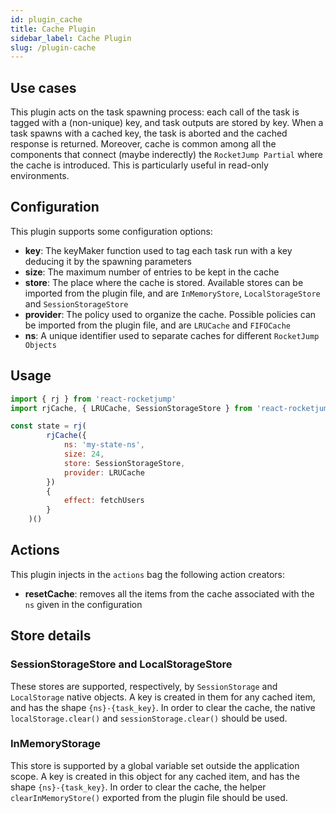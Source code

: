 ```yaml
---
id: plugin_cache
title: Cache Plugin
sidebar_label: Cache Plugin
slug: /plugin-cache
---
```


## Use cases

This plugin acts on the task spawning process: each call of the task is tagged with a (non-unique) key, and task outputs are stored by key. When a task spawns with a cached key, the task is aborted and the cached response is returned. Moreover, cache is common among all the components that connect (maybe inderectly) the `RocketJump Partial` where the cache is introduced. This is particularly useful in read-only environments.

## Configuration

This plugin supports some configuration options:

- **key**: The keyMaker function used to tag each task run with a key deducing it by the spawning parameters
- **size**: The maximum number of entries to be kept in the cache
- **store**: The place where the cache is stored. Available stores can be imported from the plugin file, and are `InMemoryStore`, `LocalStorageStore` and `SessionStorageStore`
- **provider**: The policy used to organize the cache. Possible policies can be imported from the plugin file, and are `LRUCache` and `FIFOCache`
- **ns**: A unique identifier used to separate caches for different `RocketJump Objects`

## Usage

```js
import { rj } from 'react-rocketjump'
import rjCache, { LRUCache, SessionStorageStore } from 'react-rocketjump/plugins/cache'

const state = rj(
        rjCache({
            ns: 'my-state-ns',
            size: 24,
            store: SessionStorageStore,
            provider: LRUCache
        })
        {
            effect: fetchUsers
        }
    )()
```

## Actions

This plugin injects in the `actions` bag the following action creators:

- **resetCache**: removes all the items from the cache associated with the `ns` given in the configuration

## Store details

### SessionStorageStore and LocalStorageStore

These stores are supported, respectively, by `SessionStorage` and `LocalStorage` native objects. A key is created in them for any cached item, and has the shape `{ns}-{task_key}`. In order to clear the cache, the native `localStorage.clear()` and `sessionStorage.clear()` should be used.

### InMemoryStorage

This store is supported by a global variable set outside the application scope. A key is created in this object for any cached item, and has the shape `{ns}-{task_key}`. In order to clear the cache, the helper `clearInMemoryStore()` exported from the plugin file should be used.
